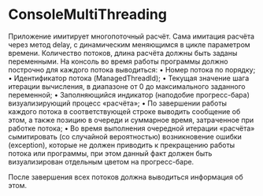 # ConsoleMultiThreading
Приложение имитирует многопоточный расчёт. Сама имитация расчёта через метод delay, с динамическим меняющимся в цикле параметром времени. Количество потоков, длина расчёта должны быть заданы переменными.
На консоль во время работы программы должно построчно для каждого потока выводиться:
•	Номер потока по порядку;
•	Идентификатор потока (ManagedThreadId);
•	Текущая значение шага итерации вычисления, в диапазоне от 0 до максимального заданного переменной;
•	Заполняющийся индикатор (наподобие прогресс-бара) визуализирующий процесс «расчёта»;
•	По завершении работы каждого потока в соответствующей строке выводить сообщение об этом, а также позицию в очереди и суммарное время, затраченное при работке потока;
•	Во время выполнения очередной итерации «расчёта» сымитировать (со случайной вероятностью) возникновение ошибки (exception), которые не должен приводить к прекращению работы потока или программы, при этом данный факт должен быть визуализирован отдельным цветом на прогресс-баре.

После завершения всех потоков должна выводиться информация об этом.
